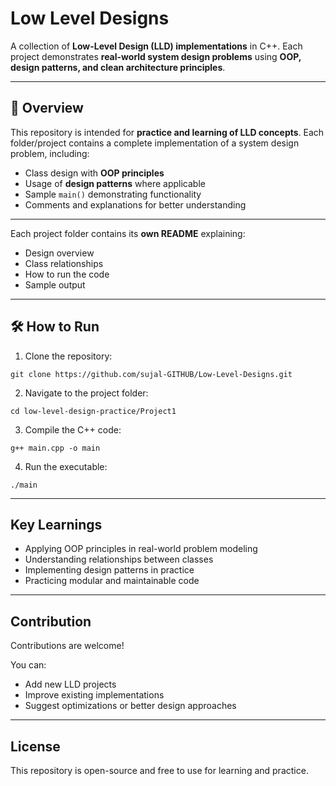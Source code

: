 # Low Level Designs

A collection of **Low-Level Design (LLD) implementations** in C++. Each project demonstrates **real-world system design problems** using **OOP, design patterns, and clean architecture principles**.

---

## 📖 Overview

This repository is intended for **practice and learning of LLD concepts**. Each folder/project contains a complete implementation of a system design problem, including:

- Class design with **OOP principles**  
- Usage of **design patterns** where applicable  
- Sample `main()` demonstrating functionality  
- Comments and explanations for better understanding  

---

Each project folder contains its **own README** explaining:  

- Design overview  
- Class relationships  
- How to run the code  
- Sample output  

---

## 🛠️ How to Run

1. Clone the repository:
```
git clone https://github.com/sujal-GITHUB/Low-Level-Designs.git
```
2. Navigate to the project folder:
```
cd low-level-design-practice/Project1
```
3. Compile the C++ code:
```
g++ main.cpp -o main
```
4. Run the executable:
```
./main
```

---

## Key Learnings

- Applying OOP principles in real-world problem modeling
- Understanding relationships between classes
- Implementing design patterns in practice
- Practicing modular and maintainable code

---

## Contribution

Contributions are welcome!

You can:

- Add new LLD projects
- Improve existing implementations
- Suggest optimizations or better design approaches

--- 

## License

This repository is open-source and free to use for learning and practice.
